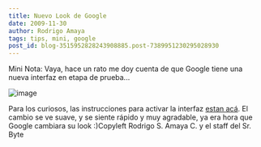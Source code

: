 ```yaml
---
title: Nuevo Look de Google
date: 2009-11-30
author: Rodrigo Amaya
tags: tips, mini, google
post_id: blog-3515952828243908885.post-7389951230295028930
---
```


Mini Nota: Vaya, hace un rato me doy cuenta de que Google tiene una nueva interfaz en etapa de prueba...

![image](https://4.bp.blogspot.com/_ayvorITawE4/SxNGfZNhJ9I/AAAAAAAACPo/OhXgS1c50A8/s320/newGoogleSrByte.png)    

Para los curiosos, las instrucciones para activar la interfaz [estan acá](https://gizmodo.com/5412801/how-to-try-the-new-google-search). El cambio se ve suave, y se siente rápido y muy agradable, ya era hora que Google cambiara su look :)Copyleft Rodrigo S. Amaya C. y el staff del Sr. Byte